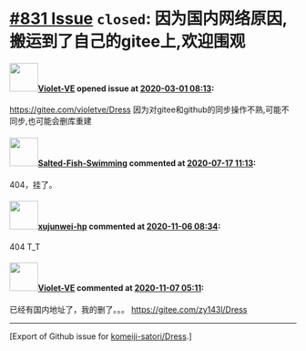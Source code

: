 # [\#831 Issue](https://github.com/komeiji-satori/Dress/issues/831) `closed`: 因为国内网络原因,搬运到了自己的gitee上,欢迎围观

#### <img src="https://avatars.githubusercontent.com/u/37390307?u=57bd82815ef49cd3289fe384bbd4665764215dae&v=4" width="50">[Violet-VE](https://github.com/Violet-VE) opened issue at [2020-03-01 08:13](https://github.com/komeiji-satori/Dress/issues/831):

https://gitee.com/violetve/Dress
因为对gitee和github的同步操作不熟,可能不同步,也可能会删库重建

#### <img src="https://avatars.githubusercontent.com/u/62016442?v=4" width="50">[Salted-Fish-Swimming](https://github.com/Salted-Fish-Swimming) commented at [2020-07-17 11:13](https://github.com/komeiji-satori/Dress/issues/831#issuecomment-660049041):

404，挂了。

#### <img src="https://avatars.githubusercontent.com/u/73467334?u=1f40f5b6d505f269a0c21ddfa3d13ca380e50202&v=4" width="50">[xujunwei-hp](https://github.com/xujunwei-hp) commented at [2020-11-06 08:34](https://github.com/komeiji-satori/Dress/issues/831#issuecomment-722950635):

404 T_T

#### <img src="https://avatars.githubusercontent.com/u/37390307?u=57bd82815ef49cd3289fe384bbd4665764215dae&v=4" width="50">[Violet-VE](https://github.com/Violet-VE) commented at [2020-11-07 05:11](https://github.com/komeiji-satori/Dress/issues/831#issuecomment-723393326):

已经有国内地址了，我的删了。。。
https://gitee.com/zy143l/Dress


-------------------------------------------------------------------------------



[Export of Github issue for [komeiji-satori/Dress](https://github.com/komeiji-satori/Dress).]
